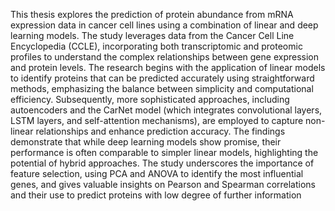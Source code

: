 This thesis explores the prediction of protein abundance from mRNA expression data in cancer cell lines using a combination of linear and deep learning models. The study leverages data from the Cancer Cell Line Encyclopedia (CCLE), incorporating both transcriptomic and proteomic profiles to understand the complex relationships between gene expression and protein levels. The research begins with the application of linear models to identify proteins that can be predicted accurately using straightforward methods, emphasizing the balance between simplicity and computational efficiency. Subsequently, more sophisticated approaches, including autoencoders and the CarNet model (which integrates convolutional layers, LSTM layers, and self-attention mechanisms), are employed to capture non-linear relationships and enhance prediction accuracy. The findings demonstrate that while deep learning models show promise, their performance is often comparable to simpler linear models, highlighting the potential of hybrid approaches. The study underscores the importance of feature selection, using PCA and ANOVA to identify the most influential genes, and gives valuable insights on Pearson and Spearman correlations and their use to predict proteins with low degree of further information
